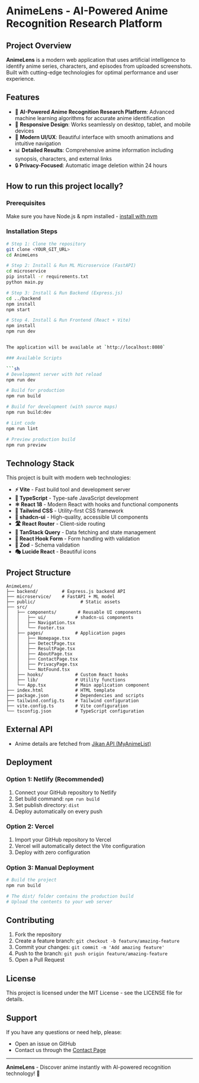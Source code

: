 # AnimeLens - AI-Powered Anime Recognition Research Platform

## Project Overview

**AnimeLens** is a modern web application that uses artificial intelligence to identify anime series, characters, and episodes from uploaded screenshots. Built with cutting-edge technologies for optimal performance and user experience.

## Features

- 🤖 **AI-Powered Anime Recognition Research Platform**: Advanced machine learning algorithms for accurate anime identification
- 📱 **Responsive Design**: Works seamlessly on desktop, tablet, and mobile devices
- 🎨 **Modern UI/UX**: Beautiful interface with smooth animations and intuitive navigation
- 📊 **Detailed Results**: Comprehensive anime information including synopsis, characters, and external links
- 🔒 **Privacy-Focused**: Automatic image deletion within 24 hours

## How to run this project locally?

### Prerequisites

Make sure you have Node.js & npm installed - [install with nvm](https://github.com/nvm-sh/nvm#installing-and-updating)

### Installation Steps

```sh
# Step 1: Clone the repository
git clone <YOUR_GIT_URL>
cd AnimeLens

# Step 2: Install & Run ML Microservice (FastAPI)
cd microservice
pip install -r requirements.txt
python main.py

# Step 3: Install & Run Backend (Express.js)
cd ../backend
npm install
npm start

# Step 4. Install & Run Frontend (React + Vite)
npm install
npm run dev


The application will be available at `http://localhost:8080`

### Available Scripts

```sh
# Development server with hot reload
npm run dev

# Build for production
npm run build

# Build for development (with source maps)
npm run build:dev

# Lint code
npm run lint

# Preview production build
npm run preview
```

## Technology Stack

This project is built with modern web technologies:

- **⚡ Vite** - Fast build tool and development server
- **🔷 TypeScript** - Type-safe JavaScript development
- **⚛️ React 18** - Modern React with hooks and functional components
- **🎨 Tailwind CSS** - Utility-first CSS framework
- **🧩 shadcn-ui** - High-quality, accessible UI components
- **🛣️ React Router** - Client-side routing
- **🔄 TanStack Query** - Data fetching and state management
- **📝 React Hook Form** - Form handling with validation
- **🎯 Zod** - Schema validation
- **🎭 Lucide React** - Beautiful icons

## Project Structure

```
AnimeLens/
├── backend/         # Express.js backend API
├── microservice/    # FastAPI + ML model
├── public/                 # Static assets
├── src/
│   ├── components/        # Reusable UI components
│   │   ├── ui/           # shadcn-ui components
│   │   ├── Navigation.tsx
│   │   └── Footer.tsx
│   ├── pages/            # Application pages
│   │   ├── Homepage.tsx
│   │   ├── DetectPage.tsx
│   │   ├── ResultPage.tsx
│   │   ├── AboutPage.tsx
│   │   ├── ContactPage.tsx
│   │   ├── PrivacyPage.tsx
│   │   └── NotFound.tsx
│   ├── hooks/            # Custom React hooks
│   ├── lib/              # Utility functions
│   └── App.tsx           # Main application component
├── index.html            # HTML template
├── package.json          # Dependencies and scripts
├── tailwind.config.ts    # Tailwind configuration
├── vite.config.ts        # Vite configuration
└── tsconfig.json         # TypeScript configuration
```

## External API
- Anime details are fetched from [Jikan API (MyAnimeList)](https://docs.api.jikan.moe/)

## Deployment

### Option 1: Netlify (Recommended)
1. Connect your GitHub repository to Netlify
2. Set build command: `npm run build`
3. Set publish directory: `dist`
4. Deploy automatically on every push

### Option 2: Vercel
1. Import your GitHub repository to Vercel
2. Vercel will automatically detect the Vite configuration
3. Deploy with zero configuration

### Option 3: Manual Deployment
```sh
# Build the project
npm run build

# The dist/ folder contains the production build
# Upload the contents to your web server
```

## Contributing

1. Fork the repository
2. Create a feature branch: `git checkout -b feature/amazing-feature`
3. Commit your changes: `git commit -m 'Add amazing feature'`
4. Push to the branch: `git push origin feature/amazing-feature`
5. Open a Pull Request

## License

This project is licensed under the MIT License - see the LICENSE file for details.

## Support

If you have any questions or need help, please:
- Open an issue on GitHub
- Contact us through the [Contact Page](src/pages/ContactPage.tsx)

---

**AnimeLens** - Discover anime instantly with AI-powered recognition technology! 🚀

